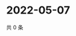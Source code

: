 # 2022-05-07

共 0 条

<!-- BEGIN WEIBO -->
<!-- 最后更新时间 Sat May 07 2022 21:22:34 GMT+0800 (China Standard Time) -->

<!-- END WEIBO -->

